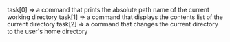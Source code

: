 task[0] => a command that prints the absolute path name of the current working directory
task[1] => a command that displays the contents list of the current directory
task[2] => a command that changes the current directory to the user's home directory
